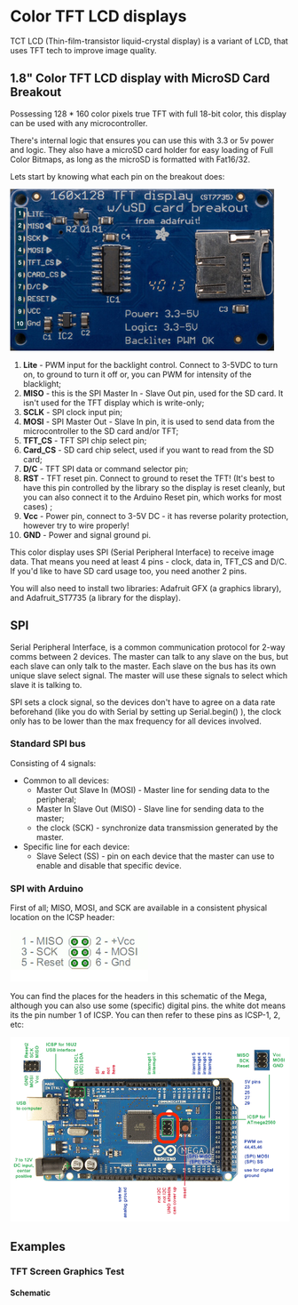 # Color TFT LCD displays

TCT LCD (Thin-film-transistor liquid-crystal display) is a variant of LCD, that uses TFT tech to improve image quality.

## 1.8" Color TFT LCD display with MicroSD Card Breakout

Possessing 128 * 160 color pixels true TFT with full 18-bit color, this display can be used with any microcontroller.

There's internal logic that ensures you can use this  with 3.3 or 5v power and logic. They also have a microSD card holder for easy loading of Full Color Bitmaps, as long as the microSD is formatted with Fat16/32.

Lets start by knowing what each pin on the breakout does:

![](1.png)

1. **Lite** - PWM input for the backlight control. Connect to 3-5VDC to turn on, to ground to turn it off or, you can PWM for intensity of the blacklight;
2. **MISO** - this is the SPI Master In - Slave Out pin, used for the SD card. It isn't used for the TFT display which is write-only;
3. **SCLK** - SPI clock input pin;
4. **MOSI** - SPI Master Out - Slave In pin, it is used to send data from the microcontroller to the SD card and/or TFT;
5. **TFT_CS** - TFT SPI chip select pin;
6. **Card_CS** - SD card chip select, used if you want to read from the SD card;
7. **D/C** - TFT SPI data or command selector pin;
8. **RST** - TFT reset pin. Connect to ground to reset the TFT! (It's best to have this pin controlled by the library so the display is reset cleanly, but you can also connect it to the Arduino Reset pin, which works for most cases) ;
9. **Vcc** - Power pin, connect to 3-5V DC - it has reverse polarity protection, however try to wire properly!
10. **GND** - Power and signal ground pi.

This color display uses SPI (Serial Peripheral Interface) to receive image data. That means you need at least 4 pins - clock, data in, TFT_CS and D/C. If you'd like to have SD card usage too, you need another 2 pins.

You will also need to install two libraries: Adafruit GFX (a graphics library), and Adafruit_ST7735 (a library for the display).


## SPI

Serial Peripheral Interface, is a common communication protocol for 2-way comms between 2 devices.
The master can talk to any slave on the bus, but each slave can only talk to the master.
Each slave on the bus has its own unique slave select signal. The master will use these signals to select which slave it is talking to.

SPI sets a clock signal, so the devices don't have to agree on a data rate beforehand (like you do with Serial by setting up Serial.begin() ), the clock only has to be lower than the max frequency for all devices involved.

### Standard SPI bus
Consisting of 4 signals:
* Common to all devices:
  * Master Out Slave In (MOSI) - Master line for sending data to the peripheral;
  * Master In Slave Out (MISO) - Slave line for sending data to the master;
  * the clock (SCK) - synchronize data transmission generated by the master.
* Specific line for each device:
  * Slave Select (SS) -  pin on each device that the master can use to enable and disable that specific device.

### SPI with Arduino
First of all; MISO, MOSI, and SCK are available in a consistent physical location on the ICSP header:

![](2.png)

You can find the places for the headers in this schematic of the Mega, although you can also use some (specific) digital pins. the white dot means its the pin number 1 of ICSP. You can then refer to these pins as ICSP-1, 2, etc:

![](3.png)

## Examples

### TFT Screen Graphics Test

#### Schematic
